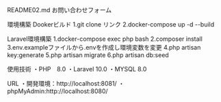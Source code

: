 README02.md
お問い合わせフォーム

環境構築
Dookerビルド
1.git clone リンク
2.docker-compose up -d --build

Laravel環境構築
1.docker-compose exec php bash
2.composer install
3.env.exampleファイルから.envを作成し環境変数を変更
4.php artisan key:generate
5.php artisan migrate
6.php artisan db:seed

使用技術
・PHP　8.0
・Laravel 10.0
・MYSQL 8.0

URL
・開発環境：http://localhost:8081/
・phpMyAdmin:http://localhost:8080/
